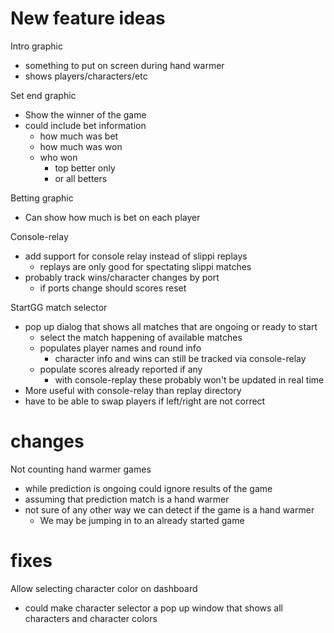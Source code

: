 # New feature ideas

Intro graphic
- something to put on screen during hand warmer
- shows players/characters/etc

Set end graphic
- Show the winner of the game
- could include bet information
  - how much was bet
  - how much was won
  - who won
    - top better only
    - or all betters

Betting graphic
- Can show how much is bet on each player

Console-relay
- add support for console relay instead of slippi replays
  - replays are only good for spectating slippi matches
- probably track wins/character changes by port
  - if ports change should scores reset

StartGG match selector
- pop up dialog that shows all matches that are ongoing or ready to start
  - select the match happening of available matches
  - populates player names and round info
    - character info and wins can still be tracked via console-relay
  - populate scores already reported if any
    - with console-replay these probably won't be updated in real time
- More useful with console-relay than replay directory
- have to be able to swap players if left/right are not correct

# changes

Not counting hand warmer games
- while prediction is ongoing could ignore results of the game
- assuming that prediction match is a hand warmer
- not sure of any other way we can detect if the game is a hand warmer
  - We may be jumping in to an already started game

# fixes

Allow selecting character color on dashboard
- could make character selector a pop up window that shows all characters and character colors
